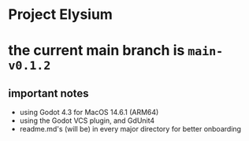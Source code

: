 # Project Elysium

# the current main branch is `main-v0.1.2`

## important notes
* using Godot 4.3 for MacOS 14.6.1 (ARM64)
* using the Godot VCS plugin, and GdUnit4
* readme.md's (will be) in every major directory for better onboarding

